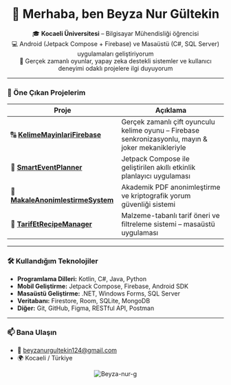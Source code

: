 <h1 align="center">👋 Merhaba, ben Beyza Nur Gültekin</h1>

<p align="center">
🎓 <strong>Kocaeli Üniversitesi</strong> – Bilgisayar Mühendisliği öğrencisi  
<br>
💻 Android (Jetpack Compose + Firebase) ve Masaüstü (C#, SQL Server) uygulamaları geliştiriyorum  
<br>
🎯 Gerçek zamanlı oyunlar, yapay zeka destekli sistemler ve kullanıcı deneyimi odaklı projelere ilgi duyuyorum  
</p>

---

### 🚀 Öne Çıkan Projelerim

| Proje | Açıklama |
|-------|----------|
| 🔠 [**KelimeMayinlariFirebase**](https://github.com/Beyza-nur-g/KelimeMayinlariFirebase) | Gerçek zamanlı çift oyunculu kelime oyunu – Firebase senkronizasyonlu, mayın & joker mekanikleriyle |
| 📅 [**SmartEventPlanner**](https://github.com/Beyza-nur-g/SmartEventPlanner) | Jetpack Compose ile geliştirilen akıllı etkinlik planlayıcı uygulaması |
| 🧾 [**MakaleAnonimlestirmeSystem**](https://github.com/Beyza-nur-g/MakaleAnonimlestirmeSystem) | Akademik PDF anonimleştirme ve kriptografik yorum güvenliği sistemi |
| 🍲 [**TarifEtRecipeManager**](https://github.com/Beyza-nur-g/TarifEtRecipeManager) | Malzeme-tabanlı tarif öneri ve filtreleme sistemi – masaüstü uygulaması |

---

### 🛠️ Kullandığım Teknolojiler

- **Programlama Dilleri:** Kotlin, C#, Java, Python  
- **Mobil Geliştirme:** Jetpack Compose, Firebase, Android SDK  
- **Masaüstü Geliştirme:** .NET, Windows Forms, SQL Server  
- **Veritabanı:** Firestore, Room, SQLite, MongoDB  
- **Diğer:** Git, GitHub, Figma, RESTful API, Postman

---

### 📫 Bana Ulaşın

- 📧 [beyzanurgultekin124@gmail.com](mailto:beyzanurgultekin124@gmail.com)
- 🌍 Kocaeli / Türkiye

<p align="center">
  <img src="https://komarev.com/ghpvc/?username=Beyza-nur-g&label=Profile%20views&color=0e75b6&style=flat" alt="Beyza-nur-g" />
</p>
